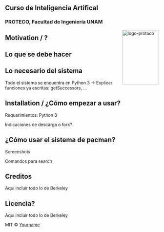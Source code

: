 ## Curso de Inteligencia Artifical
### PROTECO, Facultad de Ingeniería UNAM
<img src="https://drive.google.com/uc?export=view&id=18vqiGjeBJyNzqKKiqkmTG-UifDkWRpDa" align="right"
     alt="logo-protaco" width="120" height="178">


## Motivation / ?


## Lo que se debe hacer


## Lo necesario del sistema
Todo el sistema se encuentra en Python 3 
-> Explicar funciones ya escritas: getSuccessors, ...
 
## Installation / ¿Cómo empezar a usar?
Requerimientos: Python 3

Indicaciones de descarga o fork?




## ¿Cómo usar el sistema de pacman?
Screenshots

Comandos para search




## Creditos
Aquí incluir todo lo de Berkeley



## Licencia?
Aquí incluir todo lo de Berkeley

MIT © [Yourname]()